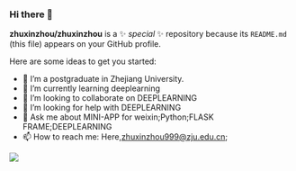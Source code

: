### Hi there 👋


**zhuxinzhou/zhuxinzhou** is a ✨ _special_ ✨ repository because its `README.md` (this file) appears on your GitHub profile.

Here are some ideas to get you started:

- 🔭 I’m a postgraduate in Zhejiang University.
- 🌱 I’m currently learning deeplearning
- 👯 I’m looking to collaborate on DEEPLEARNING
- 🤔 I’m looking for help with DEEPLEARNING
- 💬 Ask me about MINI-APP for weixin;Python;FLASK FRAME;DEEPLEARNING
- 📫 How to reach me: Here,zhuxinzhou999@zju.edu.cn;

![](https://github-readme-stats.vercel.app/api?username=mayandev)

